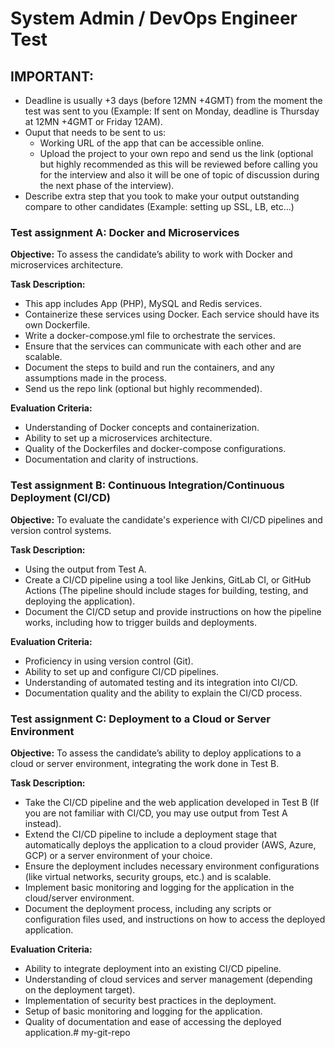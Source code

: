 # System Admin / DevOps Engineer Test

## IMPORTANT:
- Deadline is usually +3 days (before 12MN +4GMT) from the moment the test was sent to you (Example: If sent on Monday, deadline is Thursday at 12MN +4GMT or Friday 12AM).
- Ouput that needs to be sent to us:
    - Working URL of the app that can be accessible online.
    - Upload the project to your own repo and send us the link (optional but highly recommended as this will be reviewed before calling you for the interview and also it will be one of topic of discussion during the next phase of the interview).
- Describe extra step that you took to make your output outstanding compare to other candidates (Example: setting up SSL, LB, etc...)

### Test assignment A: Docker and Microservices
**Objective:** To assess the candidate’s ability to work with Docker and microservices architecture.

**Task Description:**
- This app includes App (PHP), MySQL and Redis services.
- Containerize these services using Docker. Each service should have its own Dockerfile.
- Write a docker-compose.yml file to orchestrate the services.
- Ensure that the services can communicate with each other and are scalable.
- Document the steps to build and run the containers, and any assumptions made in the process.
- Send us the repo link (optional but highly recommended).

**Evaluation Criteria:**
- Understanding of Docker concepts and containerization.
- Ability to set up a microservices architecture.
- Quality of the Dockerfiles and docker-compose configurations.
- Documentation and clarity of instructions.

### Test assignment B: Continuous Integration/Continuous Deployment (CI/CD)
**Objective:** To evaluate the candidate's experience with CI/CD pipelines and version control systems.

**Task Description:**
- Using the output from Test A. 
- Create a CI/CD pipeline using a tool like Jenkins, GitLab CI, or GitHub Actions (The pipeline should include stages for building, testing, and deploying the application).
- Document the CI/CD setup and provide instructions on how the pipeline works, including how to trigger builds and deployments.

**Evaluation Criteria:**
- Proficiency in using version control (Git).
- Ability to set up and configure CI/CD pipelines.
- Understanding of automated testing and its integration into CI/CD.
- Documentation quality and the ability to explain the CI/CD process.

### Test assignment C: Deployment to a Cloud or Server Environment
**Objective:**  To assess the candidate’s ability to deploy applications to a cloud or server environment, integrating the work done in Test B.

**Task Description:**
- Take the CI/CD pipeline and the web application developed in Test B (If you are not familiar with CI/CD, you may use output from Test A instead).
- Extend the CI/CD pipeline to include a deployment stage that automatically deploys the application to a cloud provider (AWS, Azure, GCP) or a server environment of your choice.
- Ensure the deployment includes necessary environment configurations (like virtual networks, security groups, etc.) and is scalable.
- Implement basic monitoring and logging for the application in the cloud/server environment.
- Document the deployment process, including any scripts or configuration files used, and instructions on how to access the deployed application.

**Evaluation Criteria:**
- Ability to integrate deployment into an existing CI/CD pipeline.
- Understanding of cloud services and server management (depending on the deployment target).
- Implementation of security best practices in the deployment.
- Setup of basic monitoring and logging for the application.
- Quality of documentation and ease of accessing the deployed application.# my-git-repo
